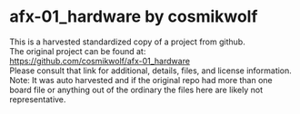 
# afx-01_hardware by cosmikwolf  
This is a harvested standardized copy of a project from github.  
The original project can be found at:  
https://github.com/cosmikwolf/afx-01_hardware  
Please consult that link for additional, details, files, and license information.  
Note: It was auto harvested and if the original repo had more than one board file or anything out of the ordinary the files here are likely not representative.  
    